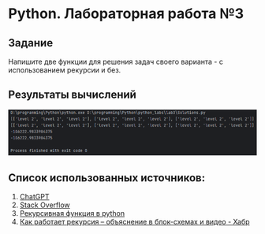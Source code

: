 # Python. Лабораторная работа №3

## Задание

Напишите две функции для решения задач своего 
варианта - с использованием рекурсии и без.

## Результаты вычислений

![img.png](img\img_1.png)



## Список использованных источников:

1. [ChatGPT](https://chatgpt.com/)
2. [Stack Overflow](https://stackoverflow.com/)
3. [Рекурсивная функция в python](https://pythonru.com/osnovy/rekursiya-python)
4. [Как работает рекурсия – объяснение в блок-схемах и видео - Хабр](https://habr.com/ru/articles/337030/)
